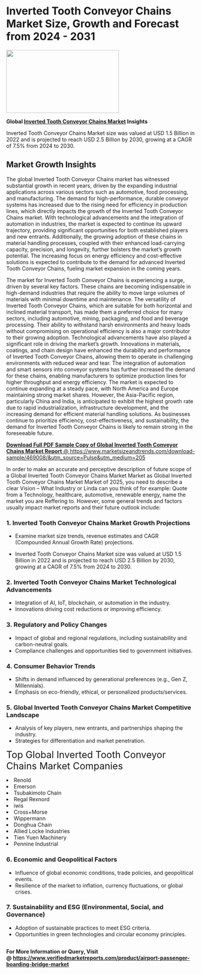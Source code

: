 <H1>Inverted Tooth Conveyor Chains Market Size, Growth and Forecast from 2024 - 2031</H1><img class="aligncenter size-medium wp-image-584254" src="https://thirdeyenews.in/wp-content/uploads/2024/09/Global-Market-Research-300x168.jpeg" alt="" width="300" height="168" /><p><strong>Global&nbsp;<a href="https://www.marketsizeandtrends.com/download-sample/469008/&amp;utm_source=Pulse&amp;utm_medium=205">Inverted Tooth Conveyor Chains Market</a> Insights</strong></p><p>Inverted Tooth Conveyor Chains Market size was valued at USD 1.5 Billion in 2022 and is projected to reach USD 2.5 Billion by 2030, growing at a CAGR of 7.5% from 2024 to 2030.</p><p><h2>Market Growth Insights</h2> <p>The global Inverted Tooth Conveyor Chains market has witnessed substantial growth in recent years, driven by the expanding industrial applications across various sectors such as automotive, food processing, and manufacturing. The demand for high-performance, durable conveyor systems has increased due to the rising need for efficiency in production lines, which directly impacts the growth of the Inverted Tooth Conveyor Chains market. With technological advancements and the integration of automation in industries, the market is expected to continue its upward trajectory, providing significant opportunities for both established players and new entrants. Additionally, the growing adoption of these chains in material handling processes, coupled with their enhanced load-carrying capacity, precision, and longevity, further bolsters the market’s growth potential. The increasing focus on energy efficiency and cost-effective solutions is expected to contribute to the demand for advanced Inverted Tooth Conveyor Chains, fueling market expansion in the coming years.</p> <p><a href="download_link_here"></a></p> <p>The market for Inverted Tooth Conveyor Chains is experiencing a surge, driven by several key factors. These chains are becoming indispensable in high-demand industries that require the ability to move large volumes of materials with minimal downtime and maintenance. The versatility of Inverted Tooth Conveyor Chains, which are suitable for both horizontal and inclined material transport, has made them a preferred choice for many sectors, including automotive, mining, packaging, and food and beverage processing. Their ability to withstand harsh environments and heavy loads without compromising on operational efficiency is also a major contributor to their growing adoption. Technological advancements have also played a significant role in driving the market’s growth. Innovations in materials, coatings, and chain design have enhanced the durability and performance of Inverted Tooth Conveyor Chains, allowing them to operate in challenging environments with reduced wear and tear. The integration of automation and smart sensors into conveyor systems has further increased the demand for these chains, enabling manufacturers to optimize production lines for higher throughput and energy efficiency. The market is expected to continue expanding at a steady pace, with North America and Europe maintaining strong market shares. However, the Asia-Pacific region, particularly China and India, is anticipated to exhibit the highest growth rate due to rapid industrialization, infrastructure development, and the increasing demand for efficient material handling solutions. As businesses continue to prioritize efficiency, cost-effectiveness, and sustainability, the demand for Inverted Tooth Conveyor Chains is likely to remain strong in the foreseeable future.</p> <p><a href="get_more_link_here"></p><p><span class=""><strong>Download Full PDF Sample Copy of Global Inverted Tooth Conveyor Chains Market Report</strong> @ <a href="https://www.marketsizeandtrends.com/download-sample/469008/&amp;utm_source=Pulse&amp;utm_medium=205" target="_blank">https://www.marketsizeandtrends.com/download-sample/469008/&amp;utm_source=Pulse&amp;utm_medium=205</a></span></p><p>In order to make an accurate and perceptive description of future scope of a Global&nbsp;Inverted Tooth Conveyor Chains Market Market as Global&nbsp;Inverted Tooth Conveyor Chains Market Market of 2025, you need to describe a clear Vision &ndash; What Industry or Linda can you think of for example: Quote from a Technology, healthcare, automotive, renewable energy, name the market you are Reffering to. However, some general trends and factors usually impact market reports and their future outlook include:</p><h3>1.&nbsp;<strong>Inverted Tooth Conveyor Chains Market Growth Projections</strong></h3><ul><li>Examine market size trends, revenue estimates and CAGR (Compounded Annual Growth Rate) projections.</li><li><p>Inverted Tooth Conveyor Chains Market size was valued at USD 1.5 Billion in 2022 and is projected to reach USD 2.5 Billion by 2030, growing at a CAGR of 7.5% from 2024 to 2030.</p></li></ul><h3>2.&nbsp;<strong>Inverted Tooth Conveyor Chains Market Technological Advancements</strong></h3><ul><li>Integration of AI, IoT, blockchain, or automation in the industry.</li><li>Innovations driving cost reductions or improving efficiency.</li></ul><h3>3.&nbsp;<strong>Regulatory and Policy Changes</strong></h3><ul><li>Impact of global and regional regulations, including sustainability and carbon-neutral goals.</li><li>Compliance challenges and opportunities tied to government initiatives.</li></ul><h3>4.&nbsp;<strong>Consumer Behavior Trends</strong></h3><ul><li>Shifts in demand influenced by generational preferences (e.g., Gen Z, Millennials).</li><li>Emphasis on eco-friendly, ethical, or personalized products/services.</li></ul><h3>5.&nbsp;<strong>Global Inverted Tooth Conveyor Chains Market Competitive Landscape</strong></h3><ul><li>Analysis of key players, new entrants, and partnerships shaping the industry.</li><li>Strategies for differentiation and market penetration.</li></ul><p data-pm-slice="1 1 []"><span style="color: inherit; font-family: inherit; font-size: 25px;">Top Global Inverted Tooth Conveyor Chains Market Companies</span></p><div class="" data-test-id=""><p><li>Renold</li><li> Emerson</li><li> Tsubakimoto Chain</li><li> Regal Rexnord</li><li> iwis</li><li> Cross+Morse</li><li> Wippermann</li><li> Donghua Chain</li><li> Allied Locke Industries</li><li> Tien Yuen Machinery</li><li> Pennine Industrial</li></p></div><h3>6.&nbsp;<strong>Economic and Geopolitical Factors</strong></h3><ul><li>Influence of global economic conditions, trade policies, and geopolitical events.</li><li>Resilience of the market to inflation, currency fluctuations, or global crises.</li></ul><h3>7.&nbsp;<strong>Sustainability and ESG (Environmental, Social, and Governance)</strong></h3><ul><li>Adoption of sustainable practices to meet ESG criteria.</li><li>Opportunities in green technologies and circular economy principles.</li></ul><h2><strong style="font-size: 14px;">For More Information or Query, Visit @&nbsp;</strong><a style="background-color: #ffffff; font-size: 14px;" href="https://www.marketsizeandtrends.com/report/inverted-tooth-conveyor-chains-market/" target="_blank">https://www.verifiedmarketreports.com/product/airport-passenger-boarding-bridge-market</a></h2>
